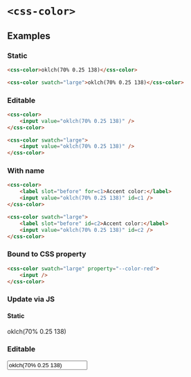 # `<css-color>`

## Examples

### Static

```html
<css-color>oklch(70% 0.25 138)</css-color>
```

```html
<css-color swatch="large">oklch(70% 0.25 138)</css-color>
```

### Editable

```html
<css-color>
	<input value="oklch(70% 0.25 138)" />
</css-color>
```

```html
<css-color swatch="large">
	<input value="oklch(70% 0.25 138)" />
</css-color>
```

### With name

```html
<css-color>
	<label slot="before" for=c1>Accent color:</label>
	<input value="oklch(70% 0.25 138)" id=c1 />
</css-color>
```

```html
<css-color swatch="large">
	<label slot="before" id=c2>Accent color:</label>
	<input value="oklch(70% 0.25 138)" id=c2 />
</css-color>
```

### Bound to CSS property

```html
<css-color swatch="large" property="--color-red">
	<input />
</css-color>
```

### Update via JS

#### Static

<css-color id="dynamic_static">oklch(70% 0.25 138)</css-color>
<script type="module">
	dynamic_static.color = "oklch(60% 0.15 0)"
</script>

### Editable

<css-color id="dynamic_editable">
	<input value="oklch(70% 0.25 138)" />
</css-color>
<script type="module">
	dynamic_editable.color = "oklch(60% 0.15 0)"
</script>